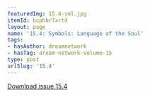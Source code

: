 ```yaml
---
featuredImg: 15.4-sml.jpg
itemId: bcphbr7xrtd
layout: page
name: '15.4: Symbols: Language of the Soul'
tags:
- hasAuthor: dreamnetwork
- hasTag: dream-network-volume-15
type: post
urlSlug: '15.4'
---
```

<a href="../files/pdfs/Volume_15/15.4-Dream-Network-Vol-15-No-4.pdf" download="">Download issue 15.4</a>